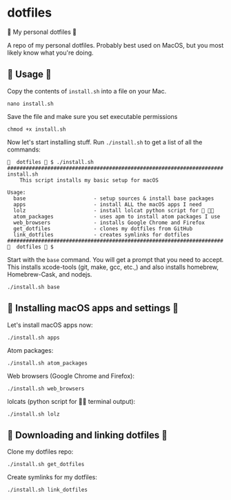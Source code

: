 # dotfiles
🌈 My personal dotfiles 🚀

A repo of my personal dotfiles. Probably best used on MacOS, but you most likely know what you're doing.

## 🌈 Usage 🚀
Copy the contents of `install.sh` into a file on your Mac.
```
nano install.sh
```
Save the file and make sure you set executable permissions
```
chmod +x install.sh
```

Now let's start installing stuff. Run `./install.sh` to get a list of all the
commands:
```
🌈  dotfiles 🚀 $ ./install.sh
######################################################################
install.sh
	This script installs my basic setup for macOS

Usage:
  base                      - setup sources & install base packages
  apps                      - install ALL the macOS apps I need
  lolz                      - install lolcat python script for 🌈 🏳️‍🌈
  atom_packages             - uses apm to install atom packages I use
  web_browsers              - installs Google Chrome and Firefox
  get_dotfiles              - clones my dotfiles from GitHub
  link_dotfiles             - creates symlinks for dotfiles
######################################################################
🌈  dotfiles 🚀 $
```

Start with the `base` command.
You will get a prompt that you need to accept. This installs xcode-tools (git, make, gcc, etc.,)
and also installs homebrew, Homebrew-Cask, and nodejs.
```
./install.sh base
```

## 🌈 Installing macOS apps and settings 🚀
Let's install macOS apps now:
```
./install.sh apps
```

Atom packages:
```
./install.sh atom_packages
```

Web browsers (Google Chrome and Firefox):
```
./install.sh web_browsers
```

lolcats (python script for 🏳️‍🌈 terminal output):
```
./install.sh lolz
```

## 🌈 Downloading and linking dotfiles 🚀
Clone my dotfiles repo:
```
./install.sh get_dotfiles
```

Create symlinks for my dotfiles:
```
./install.sh link_dotfiles
```
